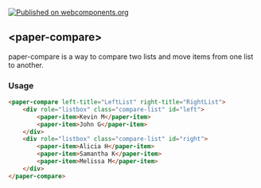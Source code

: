 [![Published on webcomponents.org](https://img.shields.io/badge/webcomponents.org-published-blue.svg)]()

## &lt;paper-compare&gt;

paper-compare is a way to compare two lists and move items from one list to another.

### Usage
<!---
```
<custom-element-demo>
  <template>
    <script src="../webcomponentsjs/webcomponents-lite.js"></script>
    <link rel="import" href="paper-compare.html">
    <link rel="import" href="../paper-material/paper-material.html">
    <link rel="import" href="../paper-item/paper-item.html">
    <link rel="import" href="../iron-demo-helpers/demo-pages-shared-styles.html">
    <style is="custom-style" include="demo-pages-shared-styles">
    	
    </style>
    <next-code-block></next-code-block>
  </template>
</custom-element-demo>
```
-->
```html
<paper-compare left-title="LeftList" right-title="RightList">
	<div role="listbox" class="compare-list" id="left">
		<paper-item>Kevin M</paper-item>
		<paper-item>John G</paper-item>
	</div>
	<div role="listbox" class="compare-list" id="right">
		<paper-item>Alicia H</paper-item>
		<paper-item>Samantha K</paper-item>
		<paper-item>Melissa M</paper-item>
	</div>
</paper-compare>
```

